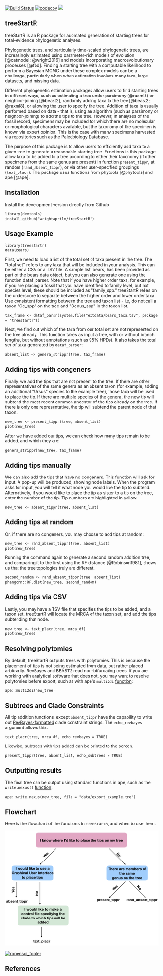 [![Build Status](https://travis-ci.org/wrightaprilm/treeStartR.svg?branch=master)](https://travis-ci.org/wrightaprilm/treeStartR)
[![codecov](https://codecov.io/gh/wrightaprilm/treeStartR/branch/master/graph/badge.svg)](https://codecov.io/gh/wrightaprilm/treeStartR)
[![](https://badges.ropensci.org/239_status.svg)](https://github.com/ropensci/onboarding/issues/239)

## treeStartR

treeStartR is an R package for auomated generation of starting trees for total-evidence phylogenetic analyses. 

Phylogenetic trees, and particularly time-scaled phylogenetic trees, are 
increasingly estimated using parameter-rich models of evolution [@catmodel; @wright2016] and models incorporating macroevoloutionary processes [@fbd]. Finding a starting tree with a computable likelihood to perform a Bayesian MCMC under these complex models can be a challenge, particularly when when estimation involves many
taxa, large datasets, and missing data.

Different phylogenetic estimation packages allow users to find starting trees in different ways, such as estimating a tree under parsimony (@raxml8) or neighbor-joining [@beast2], randomly adding taxa to the tree [@beast2; @raxml8], or 
allowing the user to specify the tree. Addition of taxa is usually performed based on data - that is, using an algorithm (such as parsimony or neighbor-joining) to add the tips to the tree. However, in analyses of the fossil record, specimens may be included for which there are no molecular or morphological characters available, but the taxonomy of the specimen is known via expert opinion. This is the case with many specimens harvested via repositories such as the Paleobiology Database. 

The purpose of this package is to allow users to efficiently add taxa to a given tree to generate a reasonable starting tree. Functions in this package allow taxa to be added to a tree according to either their taxonomy (if other specimens from the same genus are present) in function `present_tippr`, at random (`rand_absent_tippr`), or via other user-specified groupings (`text_placr`). The package uses functions from 
phytools [@phytools] and ape [@ape].

## Installation

Install the development version directly from Github

```{r eval=FALSE}
library(devtools)
install_github("wrightaprilm/treeStartR")
```

## Usage Example

```{r}
library(treestartr)
data(bears)
```

First, we need to load a list of the total set of taxa present in the tree. The "total set" refers to any taxa that will be included in your analysis. This can be either a CSV or a TSV file. A sample list, bears, has been provided as part of the bears data object, but you can also generate one using the function dataf_parser. Note that if you have higher order taxa, for example, if you are placing a fossil that you have identified to family level, but not species level, these should be included as "family_spp." treeStartR relies on the underscore to separate between the higher order and lower order taxa. Use consistent formatting between the tree and taxon list - i.e, do not call a taxon "Ge_spp" on the tree and "Genus_spp" in the taxon list.

```{r}
tax_frame <- dataf_parsr(system.file("extdata/bears_taxa.tsv", package = "treestartr"))
```

Next, we find out which of the taxa from our total set are not represented on the tree already. This function takes as input a tree, with or without branch lengths, but without annotations (such as 95% HPDs). It also takes the total set of taxa generated by `dataf_parser`:

```{r warning=FALSE}
absent_list <- genera_strippr(tree, tax_frame)
```

## Adding tips with congeners

Finally, we add the tips that are not present to the tree. If there are other representatives of the same genera as an absent taxon (for example, adding an additional "Ursus" species to the example tree), those taxa will be used to place the tip. If there are multiple species of the genera, the new tip will subtend the most recent common ancestor of the tips already on the tree. If there is only one representative, the tip will subtend the parent node of that taxon.

```{r warning=FALSE}
new_tree <- present_tippr(tree, absent_list)
plot(new_tree)
```

After we have added our tips, we can check how many tips remain to be added, and which they are:

```{r warning=FALSE}
genera_strippr(new_tree, tax_frame)
```

## Adding tips manually

We can also add the tips that have no congeners. This function will ask for input. A pop-up will be produced, showing node labels. When the program asks for input, you will tell it what node you would like the tip to subtend. Alternatively, if you would like to place the tip as sister to a tip on the tree, enter the number of the tip. Tip numbers are highlighted in yellow.

```{r eval=FALSE}
new_tree <- absent_tippr(tree, absent_list)
```

## Adding tips at random
Or, if there are no congeners, you may choose to add tips at random:

```{r warning=FALSE}
new_tree <- rand_absent_tippr(tree, absent_list)
plot(new_tree)
```

Running the command again to generate a second random addition tree, and comparing it to the first using the RF distance [@Robinson1981], shows us that the tree topologies truly are different. 

```{r warning=FALSE}
second_random <- rand_absent_tippr(tree, absent_list)
phangorn::RF.dist(new_tree, second_random)
```

## Adding tips via CSV

Lastly, you may have a TSV file that specifies the tips to be added, and a taxon set. treeStartR will locate the MRCA of the taxon set, and add the tips subtending that node.

```{r warning=FALSE}
new_tree <- text_placr(tree, mrca_df)
plot(new_tree)
```

## Resolving polytomies

By default, treeStartR outputs trees with polytomies. This is because the placement of tips is not being estimated from data, but rather placed arbitrarily. RevBayes and BEAST2 read non-bifurcating trees. If you are working with analytical software that does not, you may want to resolve polytomies before export, such as with ape's `multi2di` [function](https://www.rdocumentation.org/packages/ape/versions/5.1/topics/multi2di):

```{r}
ape::multi2di(new_tree)
```

## Subtrees and Clade Constraints

All tip addition functions, except `absent_tippr` have the capability to write out [RevBayes-formatted](https://revbayes.github.io/tutorials/fbd/#Exercise-ModelFBD) clade constraint strings. The `echo_revbayes` argument allows this.

```{r warning=FALSE}
text_placr(tree, mrca_df, echo_revbayes = TRUE)
```

Likewise, subtrees with tips added can be printed to the screen.

```{r warning=FALSE}
present_tippr(tree, absent_list, echo_subtrees = TRUE)
```


## Outputting results

The final tree can be output using standard functions in ape, such as the  `write.nexus()` [function](https://www.rdocumentation.org/packages/ape/versions/5.2/topics/write.tree):

```{r eval=FALSE}
ape::write.nexus(new_tree, file = "data/export_example.tre")
```

## Flowchart

Here is the flowchart of the functions in `treeStartR`, and when to use them.

![](images/flowchart/flowchart.001.png)

[![ropensci_footer](https://ropensci.org/public_images/ropensci_footer.png)](https://ropensci.org)

## References
